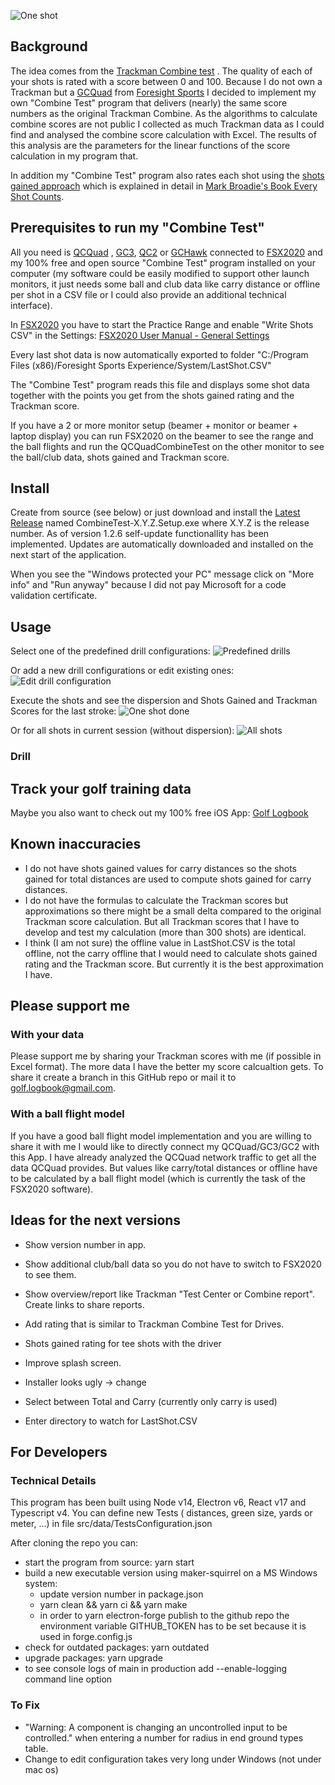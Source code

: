 ![One shot](screenshots/220106_CombineTest_OneShot.png)

## Background

The idea comes from
the [Trackman Combine test](https://www.dennissalesgolf.com/golf-drills-and-practice-blogs/2016/3/6/trackman-combine-test-benchmark-your-game)
. The quality of each of your shots is rated with a score between 0 and 100. Because I do not own a Trackman but a
[GCQuad](https://www.foresightsports.com/gcquad-quadrascopic-launch-monitor)
from [Foresight Sports](https://www.foresightsports.com) I decided to implement my own "Combine Test" program that
delivers (nearly)
the same score numbers as the original Trackman Combine. As the algorithms to calculate combine scores are not public I
collected as much Trackman data as I could find and analysed the combine score calculation with Excel. The results of
this analysis are the parameters for the linear functions of the score calculation in my program that.

In addition my "Combine Test" program also rates each shot using
the [shots gained approach](https://www.pgatour.com/news/2016/05/31/strokes-gained-defined.html) which is explained in
detail in [Mark Broadie's Book Every Shot Counts](https://www.amazon.com/-/es/Mark-Broadie/dp/1592407501).

## Prerequisites to run my "Combine Test"

All you need is [QCQuad](https://www.foresightsports.com/gcquad-quadrascopic-launch-monitor)
, [GC3](https://www.foresightsports.com/gc3),
[QC2](https://shop.foresightsports.com/collections/certified-pre-owned-gc-launch-monitors/products/cpo-gc2)
or [GCHawk](https://www.foresightsports.com/gchawk) connected to [FSX2020](https://www.foresightsports.com/fsx2020) and
my 100% free and open source "Combine Test"
program installed on your computer (my software could be easily modified to support other launch monitors, it just needs
some ball and club data like carry distance or offline per shot in a CSV file or I could also provide an additional
technical interface).

In [FSX2020](https://www.foresightsports.com/fsx2020) you have to start the Practice Range and enable "Write Shots CSV"
in the
Settings: [FSX2020 User Manual - General Settings](https://www.foresightsports.com/fsx-2020-user-manual#:~:text=Write%20Shots%20CSV%3A%20When%20enabled,game%20to%20assist%20with%20aim)

Every last shot data is now automatically exported to folder
"C:/Program Files (x86)/Foresight Sports Experience/System/LastShot.CSV"

The "Combine Test" program reads this file and displays some shot data together with the points you get from the shots
gained rating and the Trackman score.

If you have a 2 or more monitor setup (beamer + monitor or beamer + laptop display) you can run FSX2020 on the beamer to
see the range and the ball flights and run the QCQuadCombineTest on the other monitor to see the ball/club data, shots
gained and Trackman score.

## Install

Create from source (see below) or just download and install
the [Latest Release](https://github.com/christianrehn/CombineTest/releases) named CombineTest-X.Y.Z.Setup.exe where
X.Y.Z is the release number. As of version 1.2.6 self-update functionallity has been implemented. Updates are
automatically downloaded and installed on the next start of the application.

When you see the "Windows protected your PC" message click on "More info" and "Run anyway" because I did not pay
Microsoft for a code validation certificate.

## Usage

Select one of the predefined drill configurations:
![Predefined drills](screenshots/220106_CombineTest_SelectDrill.png)

Or add a new drill configurations or edit existing ones:
![Edit drill configuration](screenshots/220106_CombineTest_EditDrillConfiguration.png)

Execute the shots and see the dispersion and Shots Gained and Trackman Scores for the last stroke:
![One shot done](screenshots/220106_CombineTest_OneShotDone.png)

Or for all shots in current session (without dispersion):
![All shots](screenshots/220106_CombineTest_AllShots.png)

### Drill

## Track your golf training data

Maybe you also want to check out my 100% free iOS App: [Golf Logbook](https://christianrehn.github.io/golf-logbook/)

## Known inaccuracies

* I do not have shots gained values for carry distances so the shots gained for total distances are used to compute
  shots gained for carry distances.
* I do not have the formulas to calculate the Trackman scores but approximations so there might be a small delta
  compared to the original Trackman score calculation. But all Trackman scores that I have to develop and test my
  calculation (more than 300 shots)  are identical.
* I think (I am not sure) the offline value in LastShot.CSV is the total offline, not the carry offline that I would
  need to calculate shots gained rating and the Trackman score. But currently it is the best approximation I
  have.

## Please support me

### With your data

Please support me by sharing your Trackman scores with me (if possible in Excel format). The more data I have the better
my score calcualtion gets. To share it create a branch in this GitHub repo or mail it to golf.logbook@gmail.com.

### With a ball flight model

If you have a good ball flight model implementation and you are willing to share it with me I would like to directly
connect my QCQuad/GC3/GC2 with this App. I have already analyzed the QCQuad network traffic to get all the data QCQuad
provides. But values like carry/total distances or offline have to be calculated by a ball flight model (which is
currently the task of the FSX2020 software).

## Ideas for the next versions

* Show version number in app.
* Show additional club/ball data so you do not have to switch to FSX2020 to see them.
* Show overview/report like Trackman "Test Center or Combine report". Create links to share reports.
* Add rating that is similar to Trackman Combine Test for Drives.
* Shots gained rating for tee shots with the driver

* Improve splash screen.
* Installer looks ugly -> change
* Select between Total and Carry (currently only carry is used)
* Enter directory to watch for LastShot.CSV

## For Developers

### Technical Details

This program has been built using Node v14, Electron v6, React v17 and Typescript v4. You can define new Tests (
distances, green size, yards or meter, ...) in file src/data/TestsConfiguration.json

After cloning the repo you can:

* start the program from source: yarn start
* build a new executable version using maker-squirrel on a MS Windows system:
    * update version number in package.json
    * yarn clean && yarn ci && yarn make
    * in order to yarn electron-forge publish to the github repo the environment variable GITHUB_TOKEN has to be set
      because it is used in forge.config.js
* check for outdated packages: yarn outdated
* upgrade packages: yarn upgrade
* to see console logs of main in production add --enable-logging command line option

### To Fix

* "Warning: A component is changing an uncontrolled input to be controlled." when entering a number for radius in end
  ground types table.
* Change to edit configuration takes very long under Windows (not under mac os)
